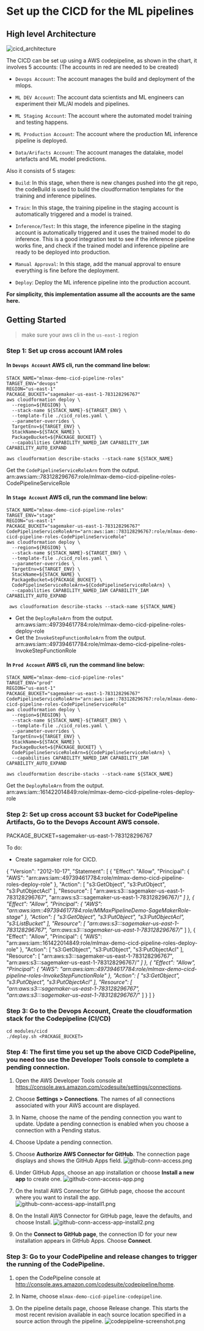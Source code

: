 # Set up the CICD for the ML pipelines

## High level Architecture

![cicd_architecture](images/cicd_architecture.png)

The CICD can be set up using a AWS codepipeline, as shown in the chart, it involves 5 accounts: (The accounts in red are needed to be created)

- `Devops Account`: The account manages the build and deployment of the mlops.

- `ML DEV Account`: The account data scientists and ML engineers can experiment their ML/AI models and pipelines.

- `ML Staging Account`: The account where the automated model training and testing happens.

- `ML Production Account`: The account where the production ML inference pipeline is deployed.

- `Data/Arifacts Account`: The account manages the datalake, model artefacts and ML model predictions.

Also it consists of 5 stages:

- `Build`: In this stage, when there is new changes pushed into the git repo, the codeBuild is used to build the cloudformation templates for the training and inference pipelines.

- `Train`: In this stage, the training pipeline in the staging account is automatically triggered and a model is trained.

- `Inference/Test`: In this stage, the inference pipeline in the staging account is automatically triggered and it uses the trained model to do inference. This is a good integration test to see if the inference pipeline works fine, and check if the trained model and inference pipeline are ready to be deployed into production.

- `Manual Approval`: In this stage, add the manual approval to ensure everything is fine before the deployment.

- `Deploy`: Deploy the ML inference pipeline into the production account.

**For simplicity, this implementation assume all the accounts are the same here.**

## Getting Started
> make sure your aws cli in the `us-east-1` region

### Step 1: Set up cross account IAM roles

#### In `Devops Account` AWS cli, run the command line below:


    STACK_NAME="mlmax-demo-cicd-pipeline-roles"
    TARGET_ENV="devops"
    REGION="us-east-1"
    PACKAGE_BUCKET="sagemaker-us-east-1-783128296767"
    aws cloudformation deploy \
      --region=${REGION} \
      --stack-name ${STACK_NAME}-${TARGET_ENV} \
      --template-file ./cicd_roles.yaml \
      --parameter-overrides \
      TargetEnv=${TARGET_ENV} \
      StackName=${STACK_NAME} \
      PackageBucket=${PACKAGE_BUCKET} \
      --capabilities CAPABILITY_NAMED_IAM CAPABILITY_IAM CAPABILITY_AUTO_EXPAND
      
    aws cloudformation describe-stacks --stack-name ${STACK_NAME}

Get the `CodePipelineServiceRoleArn` from the output. arn:aws:iam::783128296767:role/mlmax-demo-cicd-pipeline-roles-CodePipelineServiceRole
   
#### In `Stage Account` AWS cli, run the command line below:

    STACK_NAME="mlmax-demo-cicd-pipeline-roles"
    TARGET_ENV="stage"
    REGION="us-east-1"
    PACKAGE_BUCKET="sagemaker-us-east-1-783128296767"
    CodePipelineServiceRoleArn="arn:aws:iam::783128296767:role/mlmax-demo-cicd-pipeline-roles-CodePipelineServiceRole"
    aws cloudformation deploy \
      --region=${REGION} \
      --stack-name ${STACK_NAME}-${TARGET_ENV} \
      --template-file ./cicd_roles.yaml \
      --parameter-overrides \
      TargetEnv=${TARGET_ENV} \
      StackName=${STACK_NAME} \
      PackageBucket=${PACKAGE_BUCKET} \
      CodePipelineServiceRoleArn=${CodePipelineServiceRoleArn} \
      --capabilities CAPABILITY_NAMED_IAM CAPABILITY_IAM CAPABILITY_AUTO_EXPAND
     
     aws cloudformation describe-stacks --stack-name ${STACK_NAME}

- Get the `DeployRoleArn` from the output. arn:aws:iam::497394617784:role/mlmax-demo-cicd-pipeline-roles-deploy-role
- Get the `InvokeStepFunctionRoleArn` from the output. arn:aws:iam::497394617784:role/mlmax-demo-cicd-pipeline-roles-InvokeStepFunctionRole

#### In `Prod Account` AWS cli, run the command line below:


    STACK_NAME="mlmax-demo-cicd-pipeline-roles"
    TARGET_ENV="prod"
    REGION="us-east-1"
    PACKAGE_BUCKET="sagemaker-us-east-1-783128296767"
    CodePipelineServiceRoleArn="arn:aws:iam::783128296767:role/mlmax-demo-cicd-pipeline-roles-CodePipelineServiceRole"
    aws cloudformation deploy \
      --region=${REGION} \
      --stack-name ${STACK_NAME}-${TARGET_ENV} \
      --template-file ./cicd_roles.yaml \
      --parameter-overrides \
      TargetEnv=${TARGET_ENV} \
      StackName=${STACK_NAME} \
      PackageBucket=${PACKAGE_BUCKET} \
      CodePipelineServiceRoleArn=${CodePipelineServiceRoleArn} \
      --capabilities CAPABILITY_NAMED_IAM CAPABILITY_IAM CAPABILITY_AUTO_EXPAND
    
    aws cloudformation describe-stacks --stack-name ${STACK_NAME}

Get the `DeployRoleArn` from the output. arn:aws:iam::161422014849:role/mlmax-demo-cicd-pipeline-roles-deploy-role

### Step 2: Set up cross account S3 bucket for CodePipeline Artifacts, Go to the Devops Account AWS console.
PACKAGE_BUCKET=sagemaker-us-east-1-783128296767

To do:
- Create sagamaker role for CICD.

{
    "Version": "2012-10-17",
    "Statement": [
        {
            "Effect": "Allow",
            "Principal": {
                "AWS": "arn:aws:iam::497394617784:role/mlmax-demo-cicd-pipeline-roles-deploy-role"
            },
            "Action": [
                "s3:GetObject",
                "s3:PutObject",
                "s3:PutObjectAcl"
            ],
            "Resource": [
                "arn:aws:s3:::sagemaker-us-east-1-783128296767",
                "arn:aws:s3:::sagemaker-us-east-1-783128296767/*"
            ]
        },
        {
            "Effect": "Allow",
            "Principal": {
                "AWS": "arn:aws:iam::497394617784:role/MlMaxPipelineDemo-SageMakerRole-stage"
            },
            "Action": [
                "s3:GetObject",
                "s3:PutObject",
                "s3:PutObjectAcl",
                "s3:ListBucket"
            ],
            "Resource": [
                "arn:aws:s3:::sagemaker-us-east-1-783128296767",
                "arn:aws:s3:::sagemaker-us-east-1-783128296767/*"
            ]
        },
        {
            "Effect": "Allow",
            "Principal": {
                "AWS": "arn:aws:iam::161422014849:role/mlmax-demo-cicd-pipeline-roles-deploy-role"
            },
            "Action": [
                "s3:GetObject",
                "s3:PutObject",
                "s3:PutObjectAcl"
            ],
            "Resource": [
                "arn:aws:s3:::sagemaker-us-east-1-783128296767",
                "arn:aws:s3:::sagemaker-us-east-1-783128296767/*"
            ]
        },
        {
            "Effect": "Allow",
            "Principal": {
                "AWS": "arn:aws:iam::497394617784:role/mlmax-demo-cicd-pipeline-roles-InvokeStepFunctionRole"
            },
            "Action": [
                "s3:GetObject",
                "s3:PutObject",
                "s3:PutObjectAcl"
            ],
            "Resource": [
                "arn:aws:s3:::sagemaker-us-east-1-783128296767",
                "arn:aws:s3:::sagemaker-us-east-1-783128296767/*"
            ]
        }
    ]
}

### Step 3: Go to the Devops Account, Create the cloudformation stack for the Codepipeline (CI/CD)

    cd modules/cicd
    ./deploy.sh <PACKAGE_BUCKET>
    
### Step 4: The first time you set up the above CICD CodePipeline, you need too use the Developer Tools console to complete a pending connection.
1. Open the AWS Developer Tools console at https://console.aws.amazon.com/codesuite/settings/connections.

2. Choose **Settings > Connections**. The names of all connections associated with your AWS account are displayed.

3. In Name, choose the name of the pending connection you want to update. Update a pending connection is enabled when you choose a connection with a Pending status.

4. Choose Update a pending connection.
    
5. Choose **Authorize AWS Connector for GitHub**. The connection page displays and shows the GitHub Apps field.
![github-conn-access.png](images/github-conn-access.png)

6. Under GitHub Apps, choose an app installation or choose **Install a new app** to create one.
![github-conn-access-app.png](images/github-conn-access-app.png)

7. On the Install AWS Connector for GitHub page, choose the account where you want to install the app.
![github-conn-access-app-install1.png](images/github-conn-access-app-install1.png)

8. On the Install AWS Connector for GitHub page, leave the defaults, and choose Install.
![github-conn-access-app-install2.png](images/github-conn-access-app-install2.png)

9. On the **Connect to GitHub page**, the connection ID for your new installation appears in GitHub Apps. Choose **Connect**.

### Step 3: Go to your CodePipeline and release changes to trigger the running of the CodePipeline.
1. open the CodePipeline console at http://console.aws.amazon.com/codesuite/codepipeline/home.

2. In Name, choose `mlmax-demo-cicd-pipeline-codepipeline`.

3. On the pipeline details page, choose Release change. This starts the most recent revision available in each source location specified in a source action through the pipeline.
![codepipeline-screenshot.png](images/codepipeline-screenshot.png)
